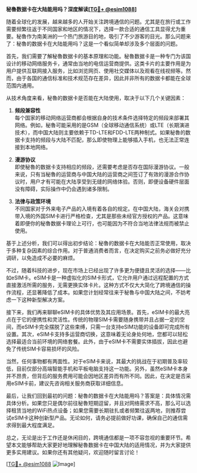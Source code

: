 **秘魯数据卡在大陆能用吗？深度解读[[TG💪+ @esim1088](https://t.me/s/esim1088)]**

随着全球化的发展，越来越多的人开始关注跨境通信的问题。尤其是在旅行或工作需要频繁往返于不同国家和地区的情况下，选择一款合适的通信工具显得尤为重要。秘魯作为南美洲的一个热门旅游目的地，吸引了不少游客的目光。那么问题来了：秘魯的数据卡在大陆能用吗？这是一个看似简单却涉及多个层面的问题。

首先，我们需要了解秘魯数据卡的基本原理和功能。秘魯数据卡是一种专门为该国设计的移动网络服务卡，通常由当地的电信运营商提供。这类卡片的主要作用是为用户提供互联网接入服务，比如浏览网页、使用社交媒体以及观看在线视频等。然而，由于各国的通信标准和技术规范存在差异，因此并非所有的数据卡都能在全球范围内通用。

从技术角度来看，秘魯的数据卡是否能在大陆使用，取决于以下几个关键因素：

1. **频段兼容性**  
   每个国家的移动网络运营商都会根据自身的技术条件选择特定的频段来部署其网络。例如，秘魯可能采用的是GSM（全球移动通信系统）或LTE（长期演进技术），而中国大陆则主要依赖于TD-LTE和FDD-LTE两种制式。如果秘魯的数据卡支持的频段与大陆不匹配，那么即使物理上能够插入手机，也无法正常连接到本地网络。

2. **漫游协议**  
   即使秘魯的数据卡支持相应的频段，还需要考虑是否存在国际漫游协议。一般来说，只有当秘魯的运营商与中国大陆的运营商之间签订了有效的漫游合作协议时，用户才有可能在大陆享受到无缝的网络体验。否则，即便设备硬件层面没有障碍，实际操作中仍会遇到诸多限制。

3. **法律与政策环境**  
   不同国家对于外来电子产品的入境有着各自的规定。在中国大陆，海关会对携带入境的外国SIM卡进行严格检查，尤其是那些未经官方授权的产品。这意味着即便你的秘魯数据卡理论上可行，也可能因为不符合当地法律法规而被禁止使用。

基于上述分析，我们可以得出初步结论：秘魯的数据卡在大陆能否正常使用，取决于多种复杂因素的综合作用。对于普通消费者而言，在决定购买之前务必做好充分调研，以免造成不必要的麻烦。

不过，随着科技的进步，现在市场上已经出现了许多更为便捷且灵活的选择——比如eSIM卡。eSIM卡是一种虚拟化的SIM卡形式，它允许用户通过远程配置的方式直接激活所需的服务，无需更换实体卡片。这种方式不仅大大简化了跨境通信的操作流程，还显著降低了成本。如果您计划经常往来于秘魯与中国大陆之间，不妨考虑一下这种新型解决方案。

接下来，我们再来聊聊eSIM卡的具体优势及其应用场景。首先，eSIM卡的最大亮点在于它的便携性和灵活性。传统的物理SIM卡需要随身携带并且占据一定的空间，而eSIM卡完全摆脱了这些束缚，只需一台支持eSIM功能的设备即可完成所有设置。其次，eSIM卡支持多运营商切换，这意味着无论身处何地，您都可以轻松选择最适合当前环境的网络套餐。此外，由于eSIM卡不需要实体插拔，因此也避免了传统SIM卡容易损坏的风险。

当然，任何事物都有两面性。对于eSIM卡来说，其最大的挑战在于初期普及率较低，目前仅部分高端智能手机和平板电脑支持这一功能。另外，虽然eSIM卡本身并不昂贵，但背后的服务费用可能会因地区差异而有所不同。因此，在决定是否采用eSIM卡前，建议先咨询相关服务商获取详细信息。

最后，让我们回到最初的问题：秘魯的数据卡在大陆能用吗？答案是：具体情况需具体分析。如果您只是偶尔前往秘魯短期逗留，并且对网络需求不高，那么可以选择租赁当地的WiFi热点设备；如果您需要长期驻扎或者频繁往返两地，则推荐尝试eSIM卡这种创新型产品。无论如何，请务必提前做好功课，确保自己的通信需求得到最大程度满足。

总之，无论是出于工作还是休闲目的，跨境通信都是一项不容忽视的重要环节。希望本文能够帮助大家更好地理解秘魯数据卡在中国大陆的适用情况，并为大家提供更多实用建议。如果你还有其他疑问，欢迎随时留言讨论！

[[TG💪+ @esim1088](https://t.me/s/esim1088) ![Image](https://i.postimg.cc/4NQfJmqS/Snipaste-2025-05-13-00-14-12.png)]